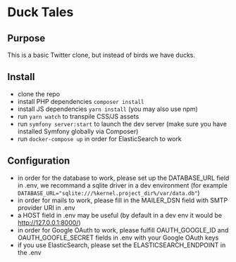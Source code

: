 # Duck Tales

## Purpose

This is a basic Twitter clone, but instead of birds we have ducks.

## Install

- clone the repo
- install PHP dependencies `composer install`
- install JS dependencies `yarn install` (you may also use npm)
- run `yarn watch` to transpile CSS/JS assets
- run `symfony server:start` to launch the dev server (make sure you have installed Symfony globally via Composer)
- run `docker-compose up` in order for ElasticSearch to work

## Configuration

- in order for the database to work, please set up the DATABASE_URL field in .env, we recommand a sqlite driver in a dev environment (for example `DATABASE_URL="sqlite:///%kernel.project_dir%/var/data.db"`)
- in order for mails to work, please fill in the MAILER_DSN field with SMTP provider URI in .env
- a HOST field in .env may be useful (by default in a dev env it would be http://127.0.0.1:8000/)
- in order for Google OAuth to work, please fulfill OAUTH_GOOGLE_ID and OAUTH_GOOFLE_SECRET fields in .env with your Google OAuth keys
- if you use ElasticSearch, please set the ELASTICSEARCH_ENDPOINT in the .env